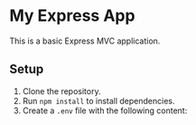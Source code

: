  
# My Express App

This is a basic Express MVC application.

## Setup

1. Clone the repository.
2. Run `npm install` to install dependencies.
3. Create a `.env` file with the following content:

